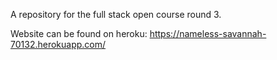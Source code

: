 A repository for the full stack open course round 3.

Website can be found on heroku:
https://nameless-savannah-70132.herokuapp.com/